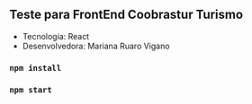 ## Teste para FrontEnd Coobrastur Turismo

- Tecnologia: React
- Desenvolvedora: Mariana Ruaro Vigano

### `npm install`

### `npm start`
